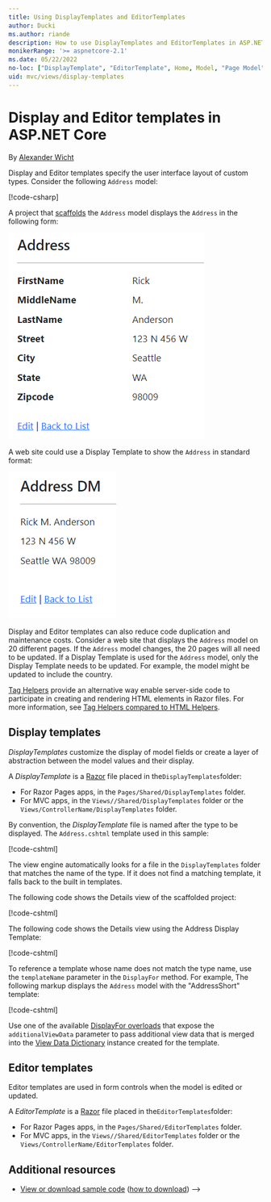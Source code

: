 ```yaml
---
title: Using DisplayTemplates and EditorTemplates
author: Ducki
ms.author: riande
description: How to use DisplayTemplates and EditorTemplates in ASP.NET Core.
monikerRange: '>= aspnetcore-2.1'
ms.date: 05/22/2022
no-loc: ["DisplayTemplate", "EditorTemplate", Home, Model, "Page Model", "Razor Pages"]
uid: mvc/views/display-templates
---
```


# Display and Editor templates in ASP.NET Core

By [Alexander Wicht](https://github.com/Ducki/)

Display and Editor templates specify the user interface layout of custom types. Consider the following `Address` model:

[!code-csharp[](display-templates/sample/Address.cs)]

A project that [scaffolds](xref:razor-pages/model#scaffold-the-movie-model) the `Address` model displays the `Address` in the following form:

![view of default scaffolding layout](display-templates/_static/addr.png)

A web site could use a Display Template to show the `Address` in standard format:

![view of default scaffolding layout](display-templates/_static/addr2.png)

Display and Editor templates can also reduce code duplication and maintenance costs. Consider a web site that displays the `Address` model on 20 different pages. If the `Address` model changes, the 20 pages will all need to be updated. If a Display Template is used for the `Address` model, only the Display Template needs to be updated. For example, the model might be updated to include the country.

[Tag Helpers](xref:mvc/views/tag-helpers/intro) provide an alternative way enable server-side code to participate in creating and rendering HTML elements in Razor files. For more information, see [Tag Helpers compared to HTML Helpers](xref:mvc/views/tag-helpers/intro#tag-helpers-compared-to-html-helpers).

## Display templates

*DisplayTemplates* customize the display of model fields or create a layer of abstraction between the model values and their display.

A *DisplayTemplate* is a [Razor](xref:mvc/views/razor) file placed in the`DisplayTemplates`folder:

* For Razor Pages apps, in the `Pages/Shared/DisplayTemplates` folder.
* For MVC apps, in the `Views//Shared/DisplayTemplates` folder or the `Views/ControllerName/DisplayTemplates` folder.

By convention, the *DisplayTemplate* file is named after the type to be displayed. The `Address.cshtml` template used in this sample:

[!code-cshtml[](display-templates/sample/Pages/Shared/DisplayTemplates/Address.cshtml)]

The view engine automatically looks for a file in the `DisplayTemplates` folder that matches the name of the type. If it does not find a matching template, it falls back to the built in templates.

The following code shows the Details view of the scaffolded project:

[!code-cshtml[](display-templates/sample/Pages/Adr/Details.cshtml)]

The following code shows the Details view using the Address Display Template:

[!code-cshtml[](display-templates/sample/Pages/Adr2/Details.cshtml?highlight=15)]

To reference a template whose name does not match the type name, use the `templateName` parameter in the `DisplayFor` method. For example, The following markup displays the `Address` model with the "AddressShort" template:

[!code-cshtml[](display-templates/sample/Pages/Adr2/DetailsCC.cshtml?highlight=15)]

Use one of the available [DisplayFor overloads](xref:Microsoft.AspNetCore.Mvc.Rendering.HtmlHelperDisplayExtensions.DisplayFor*#overloads) that expose the `additionalViewData` parameter to pass additional view data that is merged into the [View Data Dictionary](xref:mvc/views/overview#viewdata) instance created for the template.

## Editor templates

Editor templates are used in form controls when the model is edited or updated.

A *EditorTemplate* is a [Razor](xref:mvc/views/razor) file placed in the`EditorTemplates`folder:

* For Razor Pages apps, in the `Pages/Shared/EditorTemplates` folder.
* For MVC apps, in the `Views//Shared/EditorTemplates` folder or the `Views/ControllerName/EditorTemplates` folder.

## Additional resources

* [View or download sample code](https://github.com/dotnet/AspNetCore.Docs/tree/main/aspnetcore/mvc/views/display-templates/sample) ([how to download](xref:index#how-to-download-a-sample))
-->